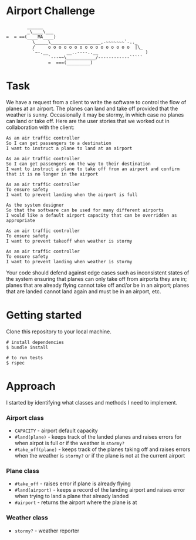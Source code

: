 Airport Challenge
=================

```
        ______
        _\____\___
=  = ==(____MA____)
          \_____\___________________,-~~~~~~~`-.._
          /     o o o o o o o o o o o o o o o o  |\_
          `~-.__       __..----..__                  )
                `---~~\___________/------------`````
                =  ===(_________)

```

# Task

We have a request from a client to write the software to control the flow of planes at an airport. The planes can land and take off provided that the weather is sunny. Occasionally it may be stormy, in which case no planes can land or take off.  Here are the user stories that we worked out in collaboration with the client:

```
As an air traffic controller
So I can get passengers to a destination
I want to instruct a plane to land at an airport

As an air traffic controller
So I can get passengers on the way to their destination
I want to instruct a plane to take off from an airport and confirm that it is no longer in the airport

As an air traffic controller
To ensure safety
I want to prevent landing when the airport is full

As the system designer
So that the software can be used for many different airports
I would like a default airport capacity that can be overridden as appropriate

As an air traffic controller
To ensure safety
I want to prevent takeoff when weather is stormy

As an air traffic controller
To ensure safety
I want to prevent landing when weather is stormy
```

Your code should defend against edge cases such as inconsistent states of the system ensuring that planes can only take off from airports they are in; planes that are already flying cannot take off and/or be in an airport; planes that are landed cannot land again and must be in an airport, etc.

# Getting started

Clone this repository to your local machine.

```
# install dependencies
$ bundle install

# to run tests
$ rspec
```

# Approach

I started by identifying what classes and methods I need to implement.

### Airport class

  * ```CAPACITY``` - airport default capacity
  * ```#land(plane)``` - keeps track of the landed planes and raises errors for when airpot is full or if the weather is ```stormy?```
  * ```#take_off(plane)``` - keeps track of the planes taking off and raises errors when the weather is ```stormy?``` or if the plane is not at the current airport

### Plane class

  * ```#take_off``` - raises error if plane is already flying
  * ```#land(airport)``` - keeps a record of the landing airport and raises error when trying to land a plane that already landed
  * ```#airport``` - returns the airport where the plane is at

### Weather class

  * ```stormy?``` - weather reporter
